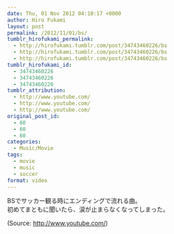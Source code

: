 ```yaml
---
date: Thu, 01 Nov 2012 04:10:17 +0000
author: Hiro Fukami
layout: post
permalink: /2012/11/01/bs/
tumblr_hirofukami_permalink:
  - http://hirofukami.tumblr.com/post/34743460226/bs
  - http://hirofukami.tumblr.com/post/34743460226/bs
  - http://hirofukami.tumblr.com/post/34743460226/bs
tumblr_hirofukami_id:
  - 34743460226
  - 34743460226
  - 34743460226
tumblr_attribution:
  - http://www.youtube.com/
  - http://www.youtube.com/
  - http://www.youtube.com/
original_post_id:
  - 60
  - 60
  - 60
categories:
  - Music/Movie
tags:
  - movie
  - music
  - soccer
format: video
---
```

<span class='embed-youtube' style='text-align:center; display: block;'></span> 
BSでサッカー観る時にエンディングで流れる曲。  
初めてまともに聞いたら、涙が止まらなくなってしまった。

<div class="attribution">
  (<span>Source:</span> <a href="http://www.youtube.com/">http://www.youtube.com/</a>)
</div>